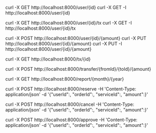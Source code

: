 curl -X GET http://localhost:8000/user/{id}
curl -X GET -I http://localhost:8000/user/{id}

curl -X GET http://localhost:8000/user/{id}/tx
curl -X GET -I http://localhost:8000/user/{id}/tx

curl -X POST http://localhost:8000/user/{id}/{amount}
curl -X PUT http://localhost:8000/user/{id}/{amount}
curl -X PUT -I http://localhost:8000/user/{id}/{amount}


curl -X GET http://localhost:8000/tx/{id}

curl -X POST http://localhost:8000/transfer/{fromId}/{toId}/{amount}


curl -X GET http://localhost:8000/report/{month}/{year}


curl -X POST http://localhost:8000/reserve -H 'Content-Type: application/json' -d '{"userId":, "orderId":, "serviceId":, "amount":}'

curl -X POST http://localhost:8000/cancel -H 'Content-Type: application/json' -d '{"userId":, "orderId":, "serviceId":, "amount":}'

curl -X POST http://localhost:8000/approve -H 'Content-Type: application/json' -d '{"userId":, "orderId":, "serviceId":, "amount":}'
